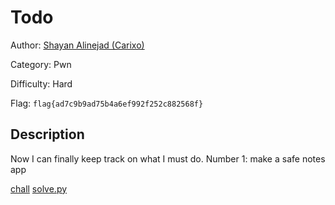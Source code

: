 # Todo
Author: [Shayan Alinejad (Carixo)](https://github.com/CarixoHD)

Category: Pwn

Difficulty: Hard

Flag: `flag{ad7c9b9ad75b4a6ef992f252c882568f}`

## Description
Now I can finally keep track on what I must do. Number 1: make a safe notes app


[chall](./src/todo)
[solve.py](./solution/solve.py)
